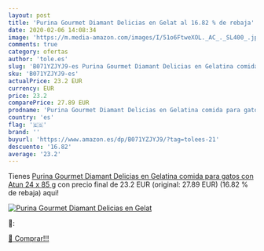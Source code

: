 ```yaml
---
layout: post
title: 'Purina Gourmet Diamant Delicias en Gelat al 16.82 % de rebaja'
date: 2020-02-06 14:08:34
image: 'https://m.media-amazon.com/images/I/51o6FtweXOL._AC_._SL400_.jpg'
comments: true
category: ofertas
author: 'tole.es'
slug: 'B071YZJYJ9-es Purina Gourmet Diamant Delicias en Gelatina comida para...'
sku: 'B071YZJYJ9-es'
actualPrice: 23.2 EUR
currency: EUR
price: 23.2
comparePrice: 27.89 EUR
prodname: 'Purina Gourmet Diamant Delicias en Gelatina comida para gatos con Atun 24 x 85 g'
country: 'es'
flag: '🇪🇸'
brand: ''
buyurl: 'https://www.amazon.es/dp/B071YZJYJ9/?tag=tolees-21'
descuento: '16.82'
average: '23.2'
---
```


Tienes [Purina Gourmet Diamant Delicias en Gelatina comida para gatos con Atun 24 x 85 g](https://www.amazon.es/dp/B071YZJYJ9/?tag=tolees-21) con precio final de  23.2 EUR (original: 27.89 EUR) (16.82 %  de rebaja) aqui!

[![Purina Gourmet Diamant Delicias en Gelat](https://m.media-amazon.com/images/I/51o6FtweXOL._AC_._SL400_.jpg)](https://www.amazon.es/dp/B071YZJYJ9/?tag=tolees-21)

🔎:


[🛒 Comprar!!!](https://www.amazon.es/dp/B071YZJYJ9/?tag=tolees-21)
